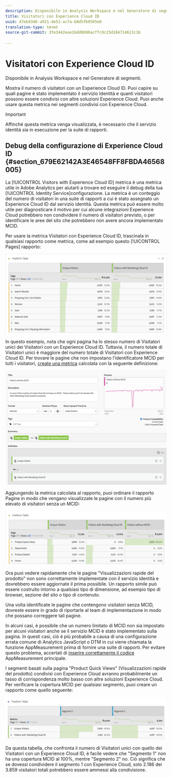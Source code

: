 ```yaml
---
description: Disponibile in Analysis Workspace e nel Generatore di segmenti.
title: Visitatori con Experience Cloud ID
uuid: 47ebd3d6-a921-4e51-ac7a-b8d5fb9565e0
translation-type: tm+mt
source-git-commit: 3fe3442eae1bdd8b90acffc9c25d184714613c16

---
```



# Visitatori con Experience Cloud ID

Disponibile in Analysis Workspace e nel Generatore di segmenti.

Mostra il numero di visitatori con un Experience Cloud ID. Puoi capire su quali pagine è stato implementato il servizio Identità e quanti visitatori possono essere condivisi con altre soluzioni Experience Cloud. Puoi anche usare questa metrica nei segmenti condivisi con Experience Cloud.

>[!IMPORTANT]
>
>Affinché questa metrica venga visualizzata, è necessario che il servizio [](https://docs.adobe.com/content/help/it-IT/id-service/using/home.html) identità sia in esecuzione per la suite di rapporti.

## Debug della configurazione di Experience Cloud ID {#section_679E62142A3E46548FF8FBDA46568005}

La [!UICONTROL Visitors with Experience Cloud ID] metrica è una metrica utile in Adobe Analytics per aiutarti a trovare ed eseguire il debug della tua [!UICONTROL Identity Service]configurazione. La metrica è un conteggio del numero di visitatori in una suite di rapporti a cui è stato assegnato un Experience Cloud ID dal servizio identità. Questa metrica può essere molto utile per diagnosticare il motivo per cui alcune integrazioni Experience Cloud potrebbero non condividere il numero di visitatori previsto, o per identificare le aree del sito che potrebbero non avere ancora implementato MCID.

Per usare la metrica Visitatori con Experience Cloud ID, trascinala in qualsiasi rapporto come metrica, come ad esempio questo [!UICONTROL Pages] rapporto:

![](assets/metric-mcvid1.png)

In questo esempio, nota che ogni pagina ha lo stesso numero di Visitatori unici dei Visitatori con un Experience Cloud ID. Tuttavia, il numero totale di Visitatori unici è maggiore del numero totale di Visitatori con Experience Cloud ID. Per trovare le pagine che non impostano l’identificatore MCID per tutti i visitatori, [create una metrica](https://docs.adobe.com/content/help/it-IT/analytics/components/calculated-metrics/calcmetric-workflow/cm-build-metrics.html) calcolata con la seguente definizione:

![](assets/metric-mcvid2.png)

Aggiungendo la metrica calcolata al rapporto, puoi ordinare il rapporto Pagine in modo che vengano visualizzate le pagine con il numero più elevato di visitatori senza un MCID:

![](assets/metric-mcvid3.png)

Ora puoi vedere rapidamente che le pagine &quot;Visualizzazioni rapide del prodotto&quot; non sono correttamente implementate con il servizio identità e dovrebbero essere aggiornate il prima possibile. Un rapporto simile può essere costruito intorno a qualsiasi tipo di dimensione, ad esempio tipo di browser, sezione del sito o tipo di contenuto.

Una volta identificate le pagine che contengono visitatori senza MCID, dovreste essere in grado di riportarle al team di implementazione in modo che possano correggere tali pagine.

In alcuni casi, è possibile che un numero limitato di MCID non sia impostato per alcuni visitatori anche se il servizio MCID è stato implementato sulla pagina. In questi casi, ciò è più probabile a causa di una configurazione errata comune di Analytics JavaScript o DTM in cui viene chiamata la funzione AppMeasurement prima di fornire una suite di rapporti. Per evitare questo problema, accertati di [inserire correttamente il codice](https://docs.adobe.com/content/help/en/analytics/implementation/other/dtm/analytics-tool/t-appmeasurement-code.html) AppMeasurement principale.

I segmenti basati sulla pagina &quot;Product Quick Views&quot; (Visualizzazioni rapide del prodotto) condivisi con Experience Cloud avranno probabilmente un tasso di corrispondenza molto basso con altre soluzioni Experience Cloud. Per verificare la copertura MCID per qualsiasi segmento, puoi creare un rapporto come quello seguente:

![](assets/metric-mcvid4.png)

Da questa tabella, che confronta il numero di Visitatori unici con quello dei Visitatori con un Experience Cloud ID, è facile vedere che &quot;Segmento 1&quot; non ha una copertura MCID al 100%, mentre &quot;Segmento 2&quot; no. Ciò significa che se dovessi condividere il segmento 1 con Experience Cloud, solo 2.186 dei 3.859 visitatori totali potrebbero essere ammessi alla condivisione.
